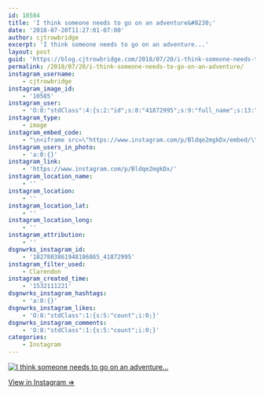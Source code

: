 ```yaml
---
id: 10584
title: 'I think someone needs to go on an adventure&#8230;'
date: '2018-07-20T11:27:01-07:00'
author: cjtrowbridge
excerpt: 'I think someone needs to go on an adventure...'
layout: post
guid: 'https://blog.cjtrowbridge.com/2018/07/20/i-think-someone-needs-to-go-on-an-adventure/'
permalink: /2018/07/20/i-think-someone-needs-to-go-on-an-adventure/
instagram_username:
    - cjtrowbridge
instagram_image_id:
    - '10585'
instagram_user:
    - 'O:8:"stdClass":4:{s:2:"id";s:8:"41872995";s:9:"full_name";s:13:"CJ Trowbridge";s:15:"profile_picture";s:141:"https://scontent.cdninstagram.com/vp/bdb3dc682730332976d1b56b290153a5/5BE0461C/t51.2885-19/s150x150/13724650_1188772791164794_142557231_a.jpg";s:8:"username";s:12:"cjtrowbridge";}'
instagram_type:
    - image
instagram_embed_code:
    - "\n<iframe src=\"https://www.instagram.com/p/Bldqe2mgkDx/embed/\" width=\"612\" height=\"710\" frameborder=\"0\" scrolling=\"no\" allowtransparency=\"true\" class=\"insta-image-embed\"></iframe>\n"
instagram_users_in_photo:
    - 'a:0:{}'
instagram_link:
    - 'https://www.instagram.com/p/Bldqe2mgkDx/'
instagram_location_name:
    - ''
instagram_location:
    - ''
instagram_location_lat:
    - ''
instagram_location_long:
    - ''
instagram_attribution:
    - ''
dsgnwrks_instagram_id:
    - '1827803861948186865_41872995'
instagram_filter_used:
    - Clarendon
instagram_created_time:
    - '1532111221'
dsgnwrks_instagram_hashtags:
    - 'a:0:{}'
dsgnwrks_instagram_likes:
    - 'O:8:"stdClass":1:{s:5:"count";i:0;}'
dsgnwrks_instagram_comments:
    - 'O:8:"stdClass":1:{s:5:"count";i:0;}'
categories:
    - Instagram
---
```


[![I think someone needs to go on an adventure…](https://blog.cjtrowbridge.com/wp-content/uploads/2018/07/1532111221-1-1.jpg)](https://www.instagram.com/p/Bldqe2mgkDx/)

[View in Instagram ⇒](https://www.instagram.com/p/Bldqe2mgkDx/)